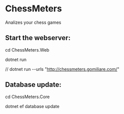 # ChessMeters
Analizes your chess games

## Start the webserver:
cd ChessMeters.Web

dotnet run

// dotnet run --urls "http://chessmeters.gomiliare.com/"

## Database update:
cd ChessMeters.Core

dotnet ef database update
